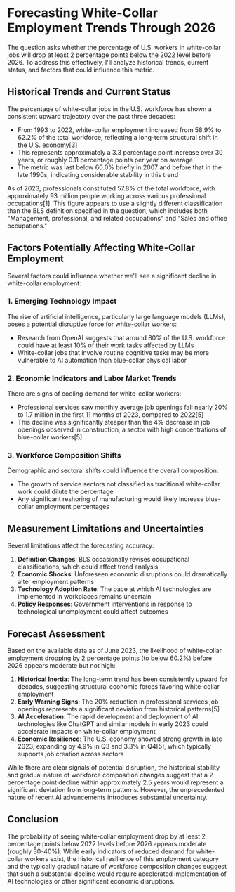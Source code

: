 # Forecasting White-Collar Employment Trends Through 2026

The question asks whether the percentage of U.S. workers in white-collar jobs will drop at least 2 percentage points below the 2022 level before 2026. To address this effectively, I'll analyze historical trends, current status, and factors that could influence this metric.

## Historical Trends and Current Status

The percentage of white-collar jobs in the U.S. workforce has shown a consistent upward trajectory over the past three decades:

- From 1993 to 2022, white-collar employment increased from 58.9% to 62.2% of the total workforce, reflecting a long-term structural shift in the U.S. economy[3]
- This represents approximately a 3.3 percentage point increase over 30 years, or roughly 0.11 percentage points per year on average
- The metric was last below 60.0% briefly in 2007 and before that in the late 1990s, indicating considerable stability in this trend

As of 2023, professionals constituted 57.8% of the total workforce, with approximately 93 million people working across various professional occupations[1]. This figure appears to use a slightly different classification than the BLS definition specified in the question, which includes both "Management, professional, and related occupations" and "Sales and office occupations."

## Factors Potentially Affecting White-Collar Employment

Several factors could influence whether we'll see a significant decline in white-collar employment:

### 1. Emerging Technology Impact

The rise of artificial intelligence, particularly large language models (LLMs), poses a potential disruptive force for white-collar workers:

- Research from OpenAI suggests that around 80% of the U.S. workforce could have at least 10% of their work tasks affected by LLMs
- White-collar jobs that involve routine cognitive tasks may be more vulnerable to AI automation than blue-collar physical labor

### 2. Economic Indicators and Labor Market Trends

There are signs of cooling demand for white-collar workers:

- Professional services saw monthly average job openings fall nearly 20% to 1.7 million in the first 11 months of 2023, compared to 2022[5]
- This decline was significantly steeper than the 4% decrease in job openings observed in construction, a sector with high concentrations of blue-collar workers[5]

### 3. Workforce Composition Shifts

Demographic and sectoral shifts could influence the overall composition:

- The growth of service sectors not classified as traditional white-collar work could dilute the percentage
- Any significant reshoring of manufacturing would likely increase blue-collar employment percentages

## Measurement Limitations and Uncertainties

Several limitations affect the forecasting accuracy:

1. **Definition Changes**: BLS occasionally revises occupational classifications, which could affect trend analysis
2. **Economic Shocks**: Unforeseen economic disruptions could dramatically alter employment patterns
3. **Technology Adoption Rate**: The pace at which AI technologies are implemented in workplaces remains uncertain
4. **Policy Responses**: Government interventions in response to technological unemployment could affect outcomes

## Forecast Assessment

Based on the available data as of June 2023, the likelihood of white-collar employment dropping by 2 percentage points (to below 60.2%) before 2026 appears moderate but not high:

1. **Historical Inertia**: The long-term trend has been consistently upward for decades, suggesting structural economic forces favoring white-collar employment
2. **Early Warning Signs**: The 20% reduction in professional services job openings represents a significant deviation from historical patterns[5]
3. **AI Acceleration**: The rapid development and deployment of AI technologies like ChatGPT and similar models in early 2023 could accelerate impacts on white-collar employment
4. **Economic Resilience**: The U.S. economy showed strong growth in late 2023, expanding by 4.9% in Q3 and 3.3% in Q4[5], which typically supports job creation across sectors

While there are clear signals of potential disruption, the historical stability and gradual nature of workforce composition changes suggest that a 2 percentage point decline within approximately 2.5 years would represent a significant deviation from long-term patterns. However, the unprecedented nature of recent AI advancements introduces substantial uncertainty.

## Conclusion

The probability of seeing white-collar employment drop by at least 2 percentage points below 2022 levels before 2026 appears moderate (roughly 30-40%). While early indicators of reduced demand for white-collar workers exist, the historical resilience of this employment category and the typically gradual nature of workforce composition changes suggest that such a substantial decline would require accelerated implementation of AI technologies or other significant economic disruptions.